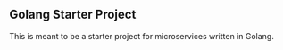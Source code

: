 ## Golang Starter Project

This is meant to be a starter project for microservices written in Golang.